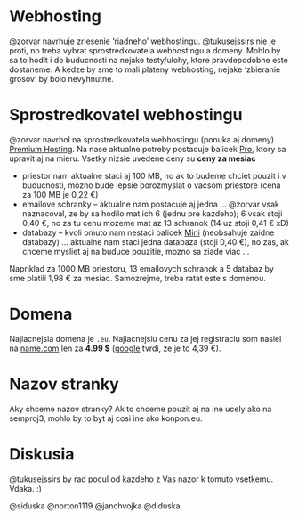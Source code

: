 # Webhosting

@zorvar navrhuje zriesenie ‘riadneho’ webhostingu. @tukusejssirs nie je proti, no treba vybrat sprostredkovatela webhostingu a domeny. Mohlo by sa to hodit i do buducnosti na nejake testy/ulohy, ktore pravdepodobne este dostaneme. A kedze by sme to mali plateny webhosting, nejake ‘zbieranie grosov’ by bolo nevyhnutne.

# Sprostredkovatel webhostingu

@zorvar navrhol na sprostredkovatela webhostingu (ponuka aj domeny) [Premium Hosting](https://www.premiumhosting.sk/hosting/). Na nase aktualne potreby postacuje balicek [Pro](https://www.premiumhosting.sk/hosting/pro/), ktory sa upravit aj na mieru. Vsetky nizsie uvedene ceny su **ceny za mesiac**

- priestor nam aktualne staci aj 100 MB, no ak to budeme chciet pouzit i v buducnosti, mozno bude lepsie porozmyslat o vacsom priestore (cena za 100 MB je 0,22 €)
- emailove schranky – aktualne nam postacuje aj jedna … @zorvar vsak naznacoval, ze by sa hodilo mat ich 6 (jednu pre kazdeho); 6 vsak stoji 0,40 €, no za tu cenu mozeme mat az 13 schranok (14 uz stoji 0,41 € xD)
- databazy – kvoli omuto nam nestaci balicek [Mini](https://www.premiumhosting.sk/hosting/mini/) (neobsahuje zaidne databazy) … aktualne nam staci jedna databaza (stoji 0,40 €), no zas, ak chceme mysliet aj na buduce pouzitie, mozno sa ziade viac …

Napriklad za 1000 MB priestoru, 13 emailovych schranok a 5 databaz by sme platili 1,98 € za mesiac. Samozrejme, treba ratat este s domenou.

# Domena
Najlacnejsia domena je `.eu`. Najlacnejsiu cenu za jej registraciu som nasiel na [name.com](https://www.name.com/domain/search-3-1/konpoz.eu) len za **4.99 $** ([google](https://www.google.sk/search?q=4.99+usd+in+eur&ie=utf-8&oe=utf-8&gws_rd=cr&ei=RkcaVsKPM4PvywP3sJjYDw) tvrdi, ze je to 4,39 €).

# Nazov stranky
Aky chceme nazov stranky? Ak to chceme pouzit aj na ine ucely ako na semproj3, mohlo by to byt aj cosi ine ako konpon.eu.

# Diskusia

@tukusejssirs by rad pocul od kazdeho z Vas nazor k tomuto vsetkemu. Vdaka. :)

@siduska @norton1119 @janchvojka @diduska
